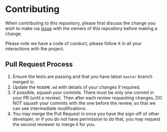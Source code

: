 # Contributing

When contributing to this repository, please first discuss the change you wish to make via [issue](https://github.com/talhauzun/MERN-STARTER-KIT-FOR-INTERMEDIATE) with the owners of this repository before making a change.

Please note we have a code of conduct, please follow it in all your interactions with the project.

## Pull Request Process

1. Ensure the tests are passing and that you have latest `master` branch merged in.
2. Update the `README.md` with details of your changes if required.
3. If possible, squash your commits. There must be only one commit in your PR (until a review). Then after each review requesting changes, DO NOT squash your commits with the one before the review, so that we can see intermediate modifications.
4. You may merge the Pull Request in once you have the sign-off of other developer, or if you do not have permission to do that, you may request the second reviewer to merge it for you.
